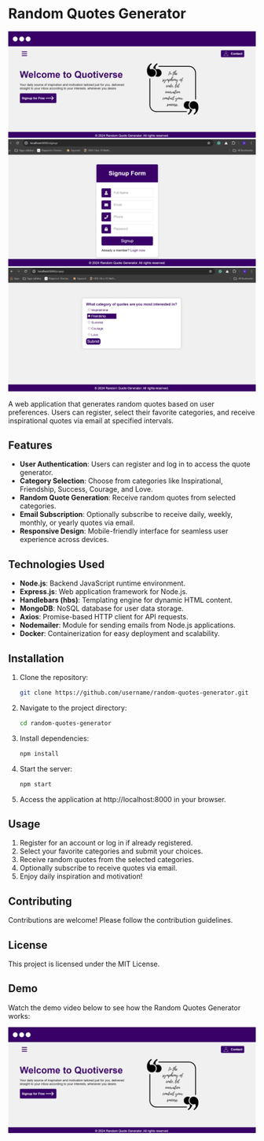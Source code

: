 # Random Quotes Generator

![Random Quotes Generator](https://github.com/vidhigoyal619/Quotiverse/blob/main/Screenshot%202024-05-08%20014625.png)
![Random Quotes Generator](https://github.com/vidhigoyal619/Quotiverse/blob/main/Screenshot%202024-05-08%20014725.png)
![Random Quotes Generator](https://github.com/vidhigoyal619/Quotiverse/blob/main/Screenshot%202024-05-08%20014757.png)

A web application that generates random quotes based on user preferences. Users can register, select their favorite categories, and receive inspirational quotes via email at specified intervals.

## Features

- **User Authentication**: Users can register and log in to access the quote generator.
- **Category Selection**: Choose from categories like Inspirational, Friendship, Success, Courage, and Love.
- **Random Quote Generation**: Receive random quotes from selected categories.
- **Email Subscription**: Optionally subscribe to receive daily, weekly, monthly, or yearly quotes via email.
- **Responsive Design**: Mobile-friendly interface for seamless user experience across devices.

## Technologies Used

- **Node.js**: Backend JavaScript runtime environment.
- **Express.js**: Web application framework for Node.js.
- **Handlebars (hbs)**: Templating engine for dynamic HTML content.
- **MongoDB**: NoSQL database for user data storage.
- **Axios**: Promise-based HTTP client for API requests.
- **Nodemailer**: Module for sending emails from Node.js applications.
- **Docker**: Containerization for easy deployment and scalability.

## Installation

1. Clone the repository:

   ```bash
   git clone https://github.com/username/random-quotes-generator.git


2. Navigate to the project directory:
 
   ```bash
   cd random-quotes-generator


3. Install dependencies:

   ```bash
   npm install


4. Start the server:

   ```bash
   npm start

5. Access the application at http://localhost:8000 in your browser.



## Usage
1. Register for an account or log in if already registered.
2. Select your favorite categories and submit your choices.
3. Receive random quotes from the selected categories.
4. Optionally subscribe to receive quotes via email.
5. Enjoy daily inspiration and motivation!

## Contributing
Contributions are welcome! Please follow the contribution guidelines.

## License
This project is licensed under the MIT License.

## Demo

Watch the demo video below to see how the Random Quotes Generator works:

[![Random Quotes Generator Demo](https://github.com/vidhigoyal619/Quotiverse/blob/main/Screenshot%202024-05-08%20014625.png)](https://drive.google.com/file/d/1qzt6Vhf7Yekn0wMD4N77zQVpGJtjNmJp/view?usp=drive_link)




















